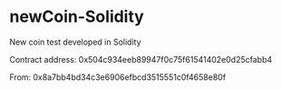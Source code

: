 # newCoin-Solidity

New coin test developed in Solidity

Contract address: 0x504c934eeb89947f0c75f61541402e0d25cfabb4

From: 0x8a7bb4bd34c3e6906efbcd3515551c0f4658e80f
